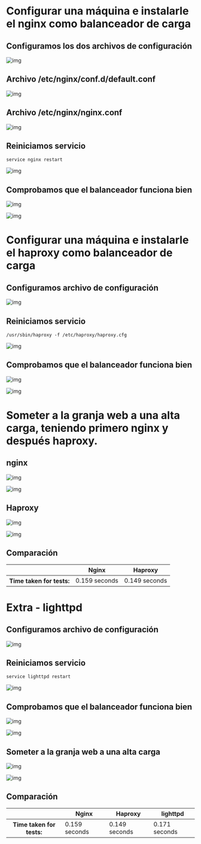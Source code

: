 
# Configurar una máquina e instalarle el nginx como balanceador de carga
## Configuramos los dos archivos de configuración

![img](./imágenes/3.png)
## Archivo /etc/nginx/conf.d/default.conf
![img](./imágenes/2.png)
## Archivo /etc/nginx/nginx.conf
![img](./imágenes/1.png)

## Reiniciamos servicio
~~~
service nginx restart
~~~
![img](./imágenes/6.jpg)

## Comprobamos que el balanceador funciona bien
![img](./imágenes/4.png)

![img](./imágenes/5.png)

# Configurar una máquina e instalarle el haproxy como balanceador de carga

## Configuramos archivo de configuración
![img](./imágenes/11.jpg)


## Reiniciamos servicio
~~~
/usr/sbin/haproxy -f /etc/haproxy/haproxy.cfg
~~~
![img](./imágenes/6.jpg)
	
## Comprobamos que el balanceador funciona bien
![img](./imágenes/7.jpg)

![img](./imágenes/8.jpg)


# Someter a la granja web a una alta carga, teniendo primero nginx y después haproxy. 

## nginx

![img](./imágenes/9_1.jpg)

![img](./imágenes/9_2.jpg)


## Haproxy


![img](./imágenes/10.jpg)


![img](./imágenes/10_1.jpg)

## Comparación

<table summary="Pruebas Apache Benchmark con Nginx y Haproxy">
	 	<thead>
		<tr>
<th scope="col"></th>
<th scope="col">Nginx</th>
<th scope="col">Haproxy</th>
		   </tr>
	       </thead>
<tbody>
		 <tr> 
<th>Time taken for tests:</th>
<td>0.159 seconds</td>
<td> 0.149 seconds </td>
		</tr>
		  
</tbody>
</table>


	
# Extra - lighttpd


## Configuramos archivo de configuración

![img](./imágenes/12.jpg)

## Reiniciamos servicio
~~~
service lighttpd restart
~~~
![img](./imágenes/13.jpg)

## Comprobamos que el balanceador funciona bien
![img](./imágenes/14.jpg)

![img](./imágenes/15.jpg)

## Someter a la granja web a una alta carga

![img](./imágenes/16.jpg)

![img](./imágenes/17.jpg)


## Comparación

<table summary="Pruebas Apache Benchmark con Nginx y Haproxy">
<thead>
		<tr>	
<th scope="col"></th>
<th scope="col">Nginx</th>
<th scope="col">Haproxy</th>
<th scope="col">lighttpd</th>
	   </tr>
</thead>
<tbody>
		 <tr> 
<th>Time taken for tests:</th>
<td>0.159 seconds</td>
<td> 0.149 seconds </td>
<td> 0.171 seconds </td>
		</tr>
</tbody>
</table>
